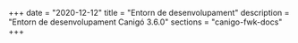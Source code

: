 +++
date        = "2020-12-12"
title       = "Entorn de desenvolupament"
description = "Entorn de desenvolupament Canigó 3.6.0"
sections    = "canigo-fwk-docs"
+++